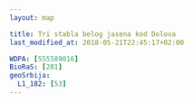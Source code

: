 ```yaml
---
layout: map

title: Tri stabla belog jasena kod Dolova
last_modified_at: 2018-05-21T22:45:17+02:00

WDPA: [555589016]
BioRaS: [281]
geoSrbija:
  L1_182: [53]
---
```

